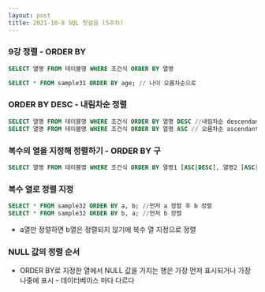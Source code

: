 ```yaml
---
layout: post
title: 2021-10-8 SQL 첫걸음 (5주차)
---
```


### 9강 정렬 - ORDER BY

```sql
SELECT 열명 FROM 테이블명 WHERE 조건식 ORDER BY 열명

SELECT * FROM sample31 ORDER BY age; // 나이 오름차순으로
```

### ORDER BY DESC - 내림차순 정렬

```sql
SELECT 열명 FROM 테이블명 WHERE 조건식 ORDER BY 열명 DESC //내림차순 descendant
SELECT 열명 FROM 테이블명 WHERE 조건식 ORDER BY 열명 ASC // 오름차순 ascendant
```

### 복수의 열을 지정해 정렬하기 - ORDER BY 구

```sql
SELECT 열명 FROM 테이블명 WHERE 조건식 ORDER BY 열명1 [ASC|DESC], 열명2 [ASC|DESC]......
```

### 복수 열로 정렬 지정

```sql
SELECT * FROM sample32 ORDER BY a, b; //먼저 a 정렬 후 b 정렬
SELECT * FROM sample32 ORDER BY b, a; //먼저 b 정렬
```

- a열만 정렬하면 b열은 정렬되지 않기에 복수 열 지정으로 정렬

### NULL 값의 정렬 순서

- ORDER BY로 지정한 열에서 NULL 값을 가지는 행은 가장 먼저 표시되거나 가장 나중에 표시 - 데이터베이스 마다 다르다